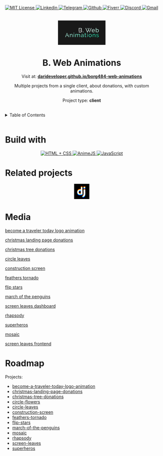 <div><a href='https://github.com/darideveloper/borg484-web-animations/blob/master/LICENSE' target='_blank'>
            <img src='https://img.shields.io/github/license/darideveloper/borg484-web-animations.svg?style=for-the-badge' alt='MIT License' height='30px'/>
        </a><a href='https://www.linkedin.com/in/francisco-dari-hernandez-6456b6181/' target='_blank'>
                <img src='https://img.shields.io/static/v1?style=for-the-badge&message=LinkedIn&color=0A66C2&logo=LinkedIn&logoColor=FFFFFF&label=' alt='Linkedin' height='30px'/>
            </a><a href='https://t.me/darideveloper' target='_blank'>
                <img src='https://img.shields.io/static/v1?style=for-the-badge&message=Telegram&color=26A5E4&logo=Telegram&logoColor=FFFFFF&label=' alt='Telegram' height='30px'/>
            </a><a href='https://github.com/darideveloper' target='_blank'>
                <img src='https://img.shields.io/static/v1?style=for-the-badge&message=GitHub&color=181717&logo=GitHub&logoColor=FFFFFF&label=' alt='Github' height='30px'/>
            </a><a href='https://www.fiverr.com/darideveloper?up_rollout=true' target='_blank'>
                <img src='https://img.shields.io/static/v1?style=for-the-badge&message=Fiverr&color=222222&logo=Fiverr&logoColor=1DBF73&label=' alt='Fiverr' height='30px'/>
            </a><a href='https://discord.com/users/992019836811083826' target='_blank'>
                <img src='https://img.shields.io/static/v1?style=for-the-badge&message=Discord&color=5865F2&logo=Discord&logoColor=FFFFFF&label=' alt='Discord' height='30px'/>
            </a><a href='mailto:darideveloper@gmail.com?subject=Hello Dari Developer' target='_blank'>
                <img src='https://img.shields.io/static/v1?style=for-the-badge&message=Gmail&color=EA4335&logo=Gmail&logoColor=FFFFFF&label=' alt='Gmail' height='30px'/>
            </a></div><div align='center'><br><br><img src='https://github.com/darideveloper/borg484-web-animations/blob/master/logo.png?raw=true' alt='B. Web Animations' height='80px'/>

# B. Web Animations

Visit at: **[darideveloper.github.io/borg484-web-animations](https://darideveloper.github.io/borg484-web-animations/)**

Multiple projects from a single client, about donations, with custom animations.

Project type: **client**

</div><br><details>
            <summary>Table of Contents</summary>
            <ol>
<li><a href='#buildwith'>Build With</a></li>
<li><a href='#relatedprojects'>Related Projects</a></li>
<li><a href='#media'>Media</a></li>
<li><a href='#roadmap'>Roadmap</a></li></ol>
        </details><br>

# Build with

<div align='center'><a href='https://developer.mozilla.org/en-US/docs/Web/HTML' target='_blank'> <img src='https://i.imgur.com/OitgDfl.jpeg' alt='HTML + CSS' title='HTML + CSS' height='50px'/> </a><a href='https://animejs.com/' target='_blank'> <img src='https://animejs.com/documentation/assets/img/anime-mini-logo.svg' alt='AnimeJS' title='AnimeJS' height='50px'/> </a><a href='https://www.w3schools.com/js/js_es6.asp' target='_blank'> <img src='https://cdn.svgporn.com/logos/javascript.svg' alt='JavaScript' title='JavaScript' height='50px'/> </a></div>

# Related projects

<div align='center'><a href='https://github.com/darideveloper/web-animations-dashboard/' target='_blank'> <img src='https://github.com/darideveloper/web-animations-dashboard/blob/master/logo.png?raw=true' alt='Web Animations Dashboard' title='Web Animations Dashboard' height='50px'/> </a></div>

# Media

[become a traveler today logo animation](https://github.com/darideveloper/borg484-web-animations/raw/master/videos/become-a-traveler-today-logo-animation.mp4)

[christmas landing page donations](https://github.com/darideveloper/borg484-web-animations/raw/master/videos/christmas-landing-page-donations.mp4)

[christmas tree donations](https://github.com/darideveloper/borg484-web-animations/raw/master/videos/christmas-tree-donations.mp4)

[circle leaves](https://github.com/darideveloper/borg484-web-animations/raw/master/videos/circle-leaves.mp4)

[construction screen](https://github.com/darideveloper/borg484-web-animations/raw/master/videos/construction-screen.mp4)

[feathers tornado](https://github.com/darideveloper/borg484-web-animations/raw/master/videos/feathers-tornado.mp4)

[flip stars](https://github.com/darideveloper/borg484-web-animations/raw/master/videos/flip-stars.mp4)

[march of the penguins](https://github.com/darideveloper/borg484-web-animations/raw/master/videos/march-of-the-penguins.mp4)

[screen leaves dashboard](https://github.com/darideveloper/borg484-web-animations/raw/master/videos/screen-leaves-dashboard.mp4)

[rhapsody](https://github.com/darideveloper/borg484-web-animations/raw/master/videos/rhapsody.mp4)

[superheros](https://github.com/darideveloper/borg484-web-animations/raw/master/videos/superheros.mp4)

[mosaic](https://github.com/darideveloper/borg484-web-animations/raw/master/videos/mosaic.mp4)

[screen leaves frontend](https://github.com/darideveloper/borg484-web-animations/raw/master/videos/screen-leaves-frontend.mp4)

# Roadmap

Projects:

* [become-a-traveler-today-logo-animation](https://darideveloper.github.io/borg484-web-animations/become-a-traveler-today-logo-animation)
* [christmas-landing-page-donations](https://darideveloper.github.io/borg484-web-animations/christmas-landing-page-donations)
* [christmas-tree-donations](https://darideveloper.github.io/borg484-web-animations/christmas-tree-donations)
* [circle-flowers](https://darideveloper.github.io/borg484-web-animations/circle-flowers)
* [circle-leaves](https://darideveloper.github.io/borg484-web-animations/circle-leaves)
* [construction-screen](https://darideveloper.github.io/borg484-web-animations/construction-screen)
* [feathers-tornado](https://darideveloper.github.io/borg484-web-animations/feathers-tornado)
* [flip-stars](https://darideveloper.github.io/borg484-web-animations/flip-stars)
* [march-of-the-penguins](https://darideveloper.github.io/borg484-web-animations/march-of-the-penguins)
* [mosaic](https://darideveloper.github.io/borg484-web-animations/mosaic)
* [rhapsody](https://darideveloper.github.io/borg484-web-animations/rhapsody)
* [screen-leaves](https://darideveloper.github.io/borg484-web-animations/screen-leaves)
* [superheros](https://darideveloper.github.io/borg484-web-animations/superheros)

